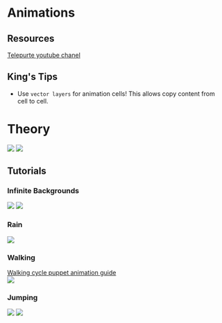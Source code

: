 # Animations

## Resources
[Telepurte  youtube chanel](https://www.youtube.com/channel/UCkDtCKtPKlsg-gJO_m5D0mQ)

## King's Tips
* Use `vector layers` for animation cells! This allows copy content from cell to cell.

# Theory
![](img/charts.PNG)
![](img/slowing_in_and_out_charts.PNG)

## Tutorials

### Infinite Backgrounds
![](img/infinite_background.PNG)
![](img/infinite_background2.PNG)

### Rain
![](img/rain_effect.gif)

### Walking
[Walking cycle puppet animation guide](https://www.youtube.com/watch?v=66go82rZW4g&t=974s)  
![](img/walking_example.gif)

### Jumping
![](img/jump_character.gif)
![](img/jump_image.PNG)